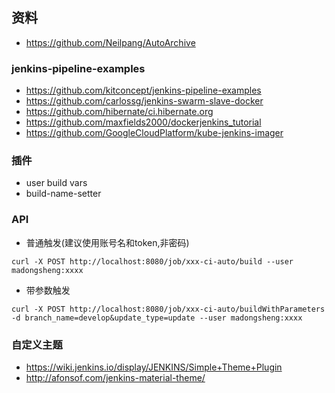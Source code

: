 ## 资料
- https://github.com/Neilpang/AutoArchive

### jenkins-pipeline-examples
- https://github.com/kitconcept/jenkins-pipeline-examples
- https://github.com/carlossg/jenkins-swarm-slave-docker
- https://github.com/hibernate/ci.hibernate.org
- https://github.com/maxfields2000/dockerjenkins_tutorial
- https://github.com/GoogleCloudPlatform/kube-jenkins-imager

### 插件
- user build vars
- build-name-setter

### API
- 普通触发(建议使用账号名和token,非密码)
```
curl -X POST http://localhost:8080/job/xxx-ci-auto/build --user madongsheng:xxxx
```
- 带参数触发
```
curl -X POST http://localhost:8080/job/xxx-ci-auto/buildWithParameters -d branch_name=develop&update_type=update --user madongsheng:xxxx
```

### 自定义主题
- https://wiki.jenkins.io/display/JENKINS/Simple+Theme+Plugin
- http://afonsof.com/jenkins-material-theme/
